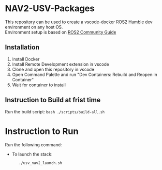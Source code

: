 # NAV2-USV-Packages

This repository can be used to create a vscode-docker ROS2 Humble dev environment on any host OS.  
Environment setup is based on [ROS2 Community Guide](https://docs.ros.org/en/humble/How-To-Guides/Setup-ROS-2-with-VSCode-and-Docker-Container.html?highlight=vscode)

## Installation

1. Install Docker
2. Install Remote Development extension in vscode
3. Clone and open this repository in vscode
4. Open Command Palette and run "Dev Containers: Rebuild and Reopen in Container"
5. Wait for container to install


## Instruction to Build at frist time

Run the build script:
    ```bash
    ./scripts/build-all.sh
    ```


# Instruction to Run

Run the following command:
- To launch the stack:
    ```bash
       ./usv_nav2_launch.sh
    ```

